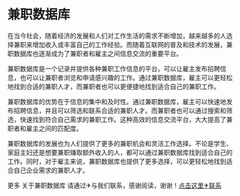 # 兼职数据库

在当今社会，随着经济的发展和人们对工作生活的需求不断增加，越来越多的人选择兼职来增加收入或丰富自己的工作经验。而随着互联网的普及和技术的发展，兼职数据库也逐渐成为了兼职者和雇主之间信息交流的重要平台。

兼职数据库是一个记录并提供各种兼职工作信息的平台，可以让雇主发布招聘信息，也可以让兼职者浏览和申请感兴趣的工作。通过兼职数据库，雇主可以更轻松地找到合适的兼职人才，而兼职者也可以更便捷地找到适合自己的兼职工作。

兼职数据库的优势在于信息的集中和及时性。通过兼职数据库，雇主可以快速地发布招聘信息，并且可以筛选和联系合适的兼职人才。而兼职者也可以通过搜索和筛选，快速找到符合自己需求的兼职工作。这种高效的信息交流平台，大大提高了兼职者和雇主之间的匹配度。

兼职数据库的发展也为人们提供了更多的兼职机会和灵活工作选择。不论是学生、家庭主妇还是想要兼职赚取额外收入的人，都可以通过兼职数据库找到适合自己的工作。同时，对于雇主来说，兼职数据库也提供了更多选择，可以更轻松地找到适合自己企业需求的兼职人才。

更多 关于兼职数据库 请通过✈与我们联系，感谢阅读，谢谢！[点击这里✈联系](https://t.me/LM999bot)